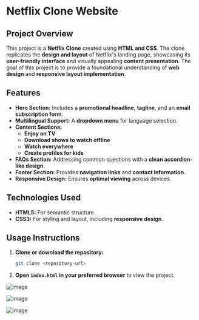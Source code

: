 # Netflix Clone Website

## Project Overview

This project is a **Netflix Clone** created using **HTML and CSS**. The clone replicates the **design and layout** of Netflix's landing page, showcasing its **user-friendly interface** and visually appealing **content presentation**. The goal of this project is to provide a foundational understanding of **web design** and **responsive layout implementation**.

## Features

- **Hero Section:** Includes a **promotional headline**, **tagline**, and an **email subscription form**.
- **Multilingual Support:** A **dropdown menu** for language selection.
- **Content Sections:**
  - **Enjoy on TV**
  - **Download shows to watch offline**
  - **Watch everywhere**
  - **Create profiles for kids**
- **FAQs Section:** Addressing common questions with a **clean accordion-like design**.
- **Footer Section:** Provides **navigation links** and **contact information**.
- **Responsive Design:** Ensures **optimal viewing** across devices.

## Technologies Used

- **HTML5:** For semantic structure.
- **CSS3:** For styling and layout, including **responsive design**.

## Usage Instructions

1. **Clone or download the repository:**
   ```sh
   git clone <repository-url>
   ```
2. **Open `index.html` in your preferred browser** to view the project.


![image](https://github.com/user-attachments/assets/5fa561cb-f5d2-4dfd-b1c6-dcdadd3bd7cf)

![image](https://github.com/user-attachments/assets/7b015b95-dc43-42d2-9ec1-03e44e3e6710)

![image](https://github.com/user-attachments/assets/1ccbab2f-26f5-477b-9a0b-270454e479b5)
